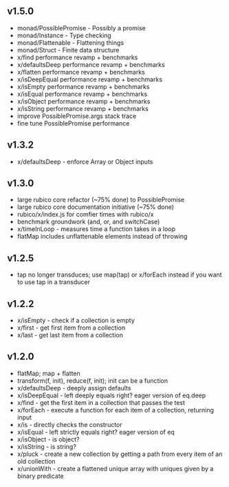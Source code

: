 ## v1.5.0
 * monad/PossiblePromise - Possibly a promise
 * monad/Instance - Type checking
 * monad/Flattenable - Flattening things
 * monad/Struct - Finite data structure
 * x/find performance revamp + benchmarks
 * x/defaultsDeep performance revamp + benchmarks
 * x/flatten performance revamp + benchmarks
 * x/isDeepEqual performance revamp + benchmarks
 * x/isEmpty performance revamp + benchmarks
 * x/isEqual performance revamp + benchmarks
 * x/isObject performance revamp + benchmarks
 * x/isString performance revamp + benchmarks
 * improve PossiblePromise.args stack trace
 * fine tune PossiblePromise performance

## v1.3.2
 * x/defaultsDeep - enforce Array or Object inputs

## v1.3.0
 * large rubico core refactor (~75% done) to PossiblePromise
 * large rubico core documentation initiative (~75% done)
 * rubico/x/index.js for comfier times with rubico/x
 * benchmark groundwork (and, or, and switchCase)
 * x/timeInLoop - measures time a function takes in a loop
 * flatMap includes unflattenable elements instead of throwing

## v1.2.5
 * tap no longer transduces; use map(tap) or x/forEach instead if you want to use tap in a transducer

## v1.2.2
 * x/isEmpty - check if a collection is empty
 * x/first - get first item from a collection
 * x/last - get last item from a collection

## v1.2.0
 * flatMap; map + flatten
 * transform(f, init), reduce(f, init); init can be a function
 * x/defaultsDeep - deeply assign defaults
 * x/isDeepEqual - left deeply equals right? eager version of eq.deep
 * x/find - get the first item in a collection that passes the test
 * x/forEach - execute a function for each item of a collection, returning input
 * x/is - directly checks the constructor
 * x/isEqual - left strictly equals right? eager version of eq
 * x/isObject - is object?
 * x/isString - is string?
 * x/pluck - create a new collection by getting a path from every item of an old collection
 * x/unionWith - create a flattened unique array with uniques given by a binary predicate
